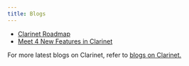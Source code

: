 ```yaml
---
title: Blogs
---
```



- [Clarinet Roadmap](https://www.hiro.so/blog/clarinet-roadmap-looking-to-the-future)
- [Meet 4 New Features in Clarinet](https://www.hiro.so/blog/meet-4-new-features-in-clarinet)

For more latest blogs on Clarinet, refer to [blogs on Clarinet.](https://www.hiro.so/search?query=Clarinet)
